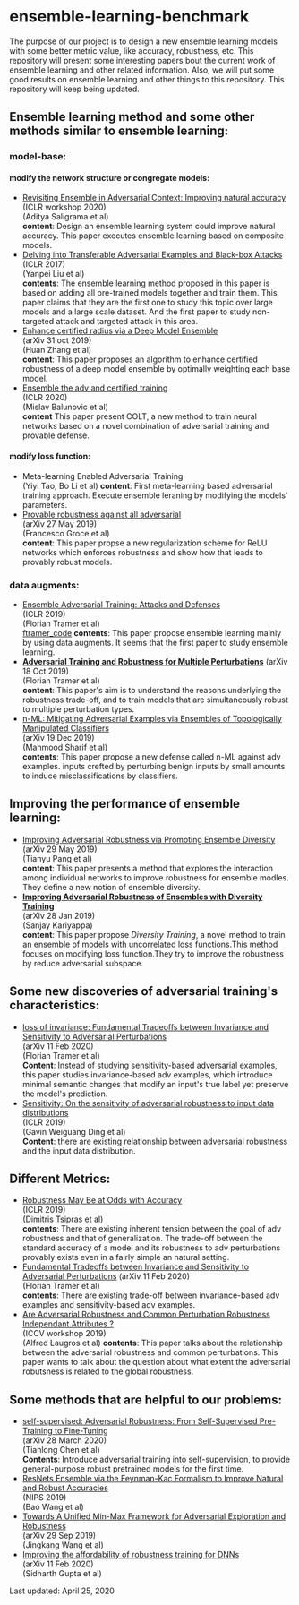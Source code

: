 # ensemble-learning-benchmark
The purpose of our project is to design a new ensemble learning models with some better metric value, like accuracy, robustness, etc. 
This repository will present some interesting papers bout the current work of ensemble learning and other related information. Also, we will put some good results on ensemble learning and other things to this repository. This repository will keep being updated. 

## Ensemble learning method and some other methods similar to ensemble learning:

### model-base:  

#### modify the network structure or congregate models:  


* [Revisiting Ensemble in Adversarial Context: Improving natural accuracy](https://arxiv.org/pdf/2002.11572.pdf)  
(ICLR workshop 2020)  
(Aditya Saligrama et al)  
**content**: Design an ensemble learning system could improve natural accuracy. This paper executes ensemble learning based on composite models.  
* [Delving into Transferable Adversarial Examples and Black-box Attacks](https://arxiv.org/abs/1611.02770)  
(ICLR 2017)  
(Yanpei Liu et al)  
**contents**: The ensemble learning method proposed in this paper is based on adding all pre-trained models together and train them. This paper claims that they are the first one to study this topic over large models and a large scale dataset. And the first paper to study non-targeted attack and targeted attack in this area.  
* [Enhance certified radius via a Deep Model Ensemble](https://arxiv.org/pdf/1910.14655.pdf)  
(arXiv 31 oct 2019)  
(Huan Zhang et al)  
**content**: This paper proposes an algorithm to enhance certified robustness of a deep model ensemble by optimally weighting each base model.  
* [Ensemble the adv and certified training](https://openreview.net/forum?id=SJxSDxrKDr)  
(ICLR 2020)  
(Mislav Balunovic et al)  
**content** This paper present COLT, a new method to train neural networks based on a novel combination of adversarial training and provable defense.  

#### modify loss function:    

* Meta-learning Enabled Adversarial Training  
(Yiyi Tao, Bo Li et al)
**content**: First meta-learning based adversarial training approach. Execute ensemble leraning by modifying the models' parameters.  
* [Provable robustness against all adversarial](https://arxiv.org/pdf/1905.11213.pdf)  
(arXiv 27 May 2019)  
(Francesco Groce et al)  
**content**: This paper propse a new regularization scheme for ReLU networks which enforces robustness and show how that leads to provably robust models.

### data augments:

* [Ensemble Adversarial Training: Attacks and Defenses](https://arxiv.org/abs/1705.07204)  
(ICLR 2019)  
(Florian Tramer et al)  
[ftramer_code](https://github.com/ftramer/ensemble-adv-training)
**contents**: This paper propose ensemble learning mainly by using data augments. It seems that the first paper to study ensemble learning.  
* [**Adversarial Training and Robustness for Multiple Perturbations**](https://arxiv.org/pdf/1904.13000.pdf) 
(arXiv 18 Oct 2019)  
(Florian Tramer et al)  
**content**: This paper's aim is to understand the reasons underlying the robustness trade-off, and to train models that are simultaneously robust to multiple perturbation types.
* [n-ML: Mitigating Adversarial Examples via Ensembles of Topologically Manipulated Classifiers](https://arxiv.org/pdf/1912.09059.pdf)  
(arXiv 19 Dec 2019)  
(Mahmood Sharif et al)  
**contents**: This paper propose a new defense called n-ML against adv examples. inputs crefted by perturbing benign inputs by small amounts to induce misclassifications by classifiers. 


## Improving the performance of ensemble learning:
* [Improving Adversarial Robustness via Promoting Ensemble Diversity](https://arxiv.org/pdf/1901.08846.pdf)  
(arXiv 29 May 2019)  
(Tianyu Pang et al)  
**content**: This paper presents a method that explores the interaction among individual networks to improve robustness for ensemble modles. They define a new notion of ensemble diversity.  
* [**Improving Adversarial Robustness of Ensembles with Diversity Training**](https://arxiv.org/pdf/1901.09981.pdf)  
(arXiv 28 Jan 2019)  
(Sanjay Kariyappa)  
**content**: This paper propose *Diversity Training*, a novel method to train an ensemble of models with uncorrelated loss functions.This method focuses on modifying loss function.They try to improve the robustness by reduce adversarial subspace.



## Some new discoveries of adversarial training's characteristics:  
* [loss of invariance: Fundamental Tradeoffs between Invariance and Sensitivity to Adversarial Perturbations](https://arxiv.org/pdf/2002.04599.pdf)  
(arXiv 11 Feb 2020)  
(Florian Tramer et al)  
**Content**: Instead of studying sensitivity-based adversarial examples, this paper studies invariance-based adv examples, which introduce minimal semantic changes that modify an input's true label yet preserve the model's prediction.  
* [Sensitivity: On the sensitivity of adversarial robustness to input data distributions](https://openreview.net/pdf?id=S1xNEhR9KX)  
(ICLR 2019)  
(Gavin Weiguang Ding et al)  
**Content**: there are existing relationship between adversarial robustness and the input data distribution.  

## Different Metrics:   
* [Robustness May Be at Odds with Accuracy](https://openreview.net/forum?id=SyxAb30cY7)  
(ICLR 2019)  
(Dimitris Tsipras et al)  
**contents**: There are existing inherent tension between the goal of adv robustness and that of generalization. The trade-off between the standard accuracy of a model and its robustness to adv perturbations provably exists even in a fairly simple an natural setting.  
* [Fundamental Tradeoffs between Invariance and Sensitivity to Adversarial Perturbations](https://arxiv.org/pdf/2002.04599.pdf)
(arXiv 11 Feb 2020)  
(Florian Tramer et al)  
**contents**: There are existing trade-off between invariance-based adv examples and sensitivity-based adv examples.  
* [Are Adversarial Robustness and Common Perturbation Robustness Independant Attributes ?](http://openaccess.thecvf.com/content_ICCVW_2019/papers/RLQ/Laugros_Are_Adversarial_Robustness_and_Common_Perturbation_Robustness_Independant_Attributes__ICCVW_2019_paper.pdf)  
(ICCV workshop 2019)  
(Alfred Laugros et al)
**contents**: This paper talks about the relationship between the adversarial robustness and common perturbations. This paper wants to talk about the question about what extent the adversarial robutsness is related to the global robustness. 

## Some methods that are helpful to our problems:  
* [self-supervised: Adversarial Robustness: From Self-Supervised Pre-Training to Fine-Tuning](https://arxiv.org/pdf/2003.12862.pdf)   
(arXiv 28 March 2020)    
(Tianlong Chen et al)  
**Contents**: Introduce adversarial training into self-supervision, to provide general-purpose robust pretrained models for the first time.  
* [ResNets Ensemble via the Feynman-Kac Formalism to Improve Natural and Robust Accuracies](https://papers.nips.cc/paper/8443-resnets-ensemble-via-the-feynman-kac-formalism-to-improve-natural-and-robust-accuracies.pdf)  
(NIPS 2019)  
(Bao Wang et al)  
* [Towards A Unified Min-Max Framework for Adversarial Exploration and Robustness](https://www.researchgate.net/profile/Jiacen_Xu2/publication/333679480_Beyond_Adversarial_Training_Min-Max_Optimization_in_Adversarial_Attack_and_Defense/links/5dbfb886a6fdcc212800a8ef/Beyond-Adversarial-Training-Min-Max-Optimization-in-Adversarial-Attack-and-Defense.pdf)  
(arXiv 29 Sep 2019)  
(Jingkang Wang et al)  
* [Improving the affordability of robustness training for DNNs](https://arxiv.org/pdf/2002.04237.pdf)  
(arXiv 11 Feb 2020)  
(Sidharth Gupta et al)  







Last updated: April 25, 2020
